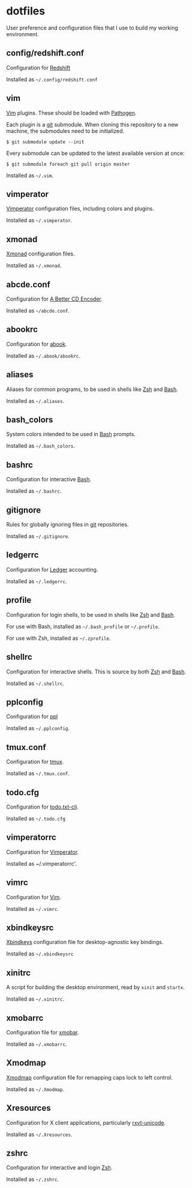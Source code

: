 dotfiles
========

User preference and configuration files that I use to build my working environment.


config/redshift.conf
--------------------

Configuration for [Redshift](http://jonls.dk/redshift/)

Installed as `~/.config/redshift.conf`


vim
---

[Vim](http://www.vim.org/) plugins. These should be loaded with [Pathogen](https://github.com/tpope/vim-pathogen).

Each plugin is a [git](http://git-scm.com/) submodule. When cloning this repository to a new machine, the submodules need to be initialized.

    $ git submodule update --init

Every submodule can be updated to the latest available version at once:

    $ git submodule foreach git pull origin master

Installed as `~/.vim`.


vimperator
----------

[Vimperator](http://www.vimperator.org/vimperator) configuration files, including colors and plugins.

Installed as `~/.vimperator`.


xmonad
------

[Xmonad](http://xmonad.org/) configuration files.

Installed as `~/.xmonad`.


abcde.conf
----------

Configuration for [A Better CD Encoder](http://lly.org/~rcw/abcde/page/).

Installed as `~/abcde.conf`.


abookrc
-------

Configuration for [abook](http://abook.sourceforge.net/).

Installed as `~/.abook/abookrc`.


aliases
-------

Aliases for common programs, to be used in shells like [Zsh](http://www.zsh.org/) and [Bash](http://www.gnu.org/software/bash/bash.html).

Installed as `~/.aliases`.


bash_colors
-----------

System colors intended to be used in [Bash](http://www.gnu.org/software/bash/bash.html) prompts.

Installed as `~/.bash_colors`.


bashrc
------

Configuration for interactive [Bash](http://www.gnu.org/software/bash/bash.html).

Installed as `~/.bashrc`.


gitignore
---------

Rules for globally ignoring files in [git](http://git-scm.com/) repositories.

Installed as `~/.gitignore`.


ledgerrc
--------

Configuration for [Ledger](http://ledger-cli.org/) accounting.

Installed as `~/.ledgerrc`.


profile
-------

Configuration for login shells, to be used in shells like [Zsh](http://www.zsh.org/) and [Bash](http://www.gnu.org/software/bash/bash.html).

For use with Bash, installed as `~/.bash_profile` or `~/.profile`.

For use with Zsh, installed as `~/.zprofile`.


shellrc
-------

Configuration for interactive shells. This is source by both [Zsh](http://www.zsh.org/) and [Bash](http://www.gnu.org/software/bash/bash.html).

Installed as `~/.shellrc`.


pplconfig
---------

Configuration for [ppl](http://ppladdressbook.org/)

Installed as `~/.pplconfig`.


tmux.conf
---------

Configuration for [tmux](http://tmux.sourceforge.net/).

Installed as `~/.tmux.conf`.


todo.cfg
--------

Configuration for [todo.txt-cli](https://github.com/ginatrapani/todo.txt-cli).

Installed as `~/.todo.cfg`


vimperatorrc
------------

Configuration for [Vimperator](http://www.vimperator.org/vimperator).

Installed as ~/.vimperatorrc'.


vimrc
-----

Configuration for [Vim](http://www.vim.org/).

Installed as `~/.vimrc`.


xbindkeysrc
-----------

[Xbindkeys](http://www.nongnu.org/xbindkeys/xbindkeys.html) configuration file for desktop-agnostic key bindings.

Installed as `~/.xbindkeysrc`


xinitrc
-------

A script for building the desktop environment, read by `xinit` and `startx`.

Installed as `~/.xinitrc`.


xmobarrc
--------

Configuration file for [xmobar](http://projects.haskell.org/xmobar/).

Installed as `~/.xmobarrc`.


Xmodmap
--------

[Xmodmap](https://wiki.archlinux.org/index.php/Xmodmap) configuration file for remapping caps lock to left control.

Installed as `~/.Xmodmap`.


Xresources
----------

Configuration for X client applications, particularly [rxvt-unicode](http://software.schmorp.de/pkg/rxvt-unicode.html).


Installed as `~/.Xresources`.


zshrc
-----

Configuration for interactive and login [Zsh](http://www.zsh.org/).

Installed as `~/.zshrc`.
